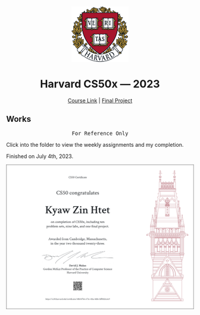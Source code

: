 <br>

<p align="center">
    <img src="./images/H.png" alt="logo" height="150"/>
</p>

<h1 align="center">
    Harvard CS50x — 2023
</h1>

<p align="center">
  <a href="https://cs50.harvard.edu/x/2023/" target="_blank">Course Link</a> |
  <a href="https://github.com/kyawzinhtett/portalpal" target="_blank">Final Project</a>
</p>

## Works

<pre align="center">
For Reference Only
</pre>

Click into the folder to view the weekly assignments and my completion.

Finished on July 4th, 2023.

<a href="https://certificates.cs50.io/48b347b6-e73e-41ba-8d8e-bff0fcb1c6c9.png?size=letter">
  <img src="./images/CS50x.png" alt="certificates" />
</a>
